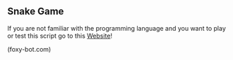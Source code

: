 ## Snake Game

If you are not familiar with the programming language and you want to play or test this script go to this [Website](https://foxy-bot.com)!

(foxy-bot.com)
